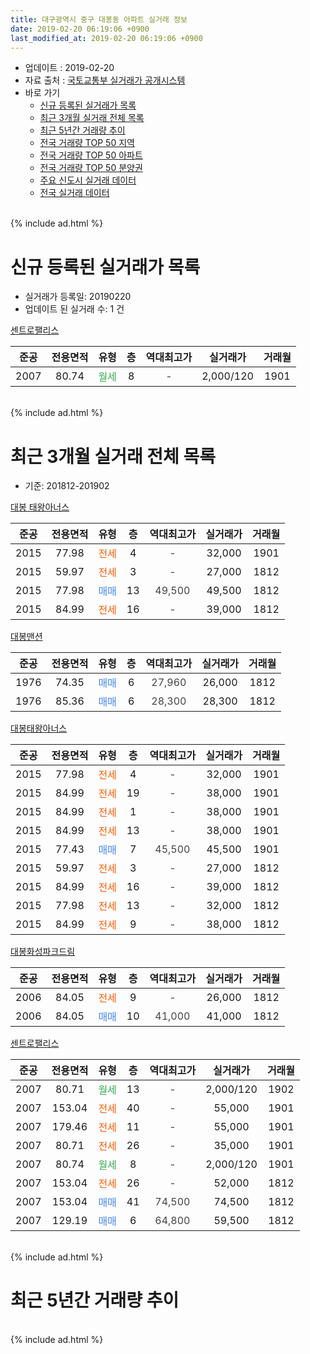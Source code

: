 ```yaml
---
title: 대구광역시 중구 대봉동 아파트 실거래 정보
date: 2019-02-20 06:19:06 +0900
last_modified_at: 2019-02-20 06:19:06 +0900
---
```


* 업데이트 : 2019-02-20
* 자료 출처 : [국토교통부 실거래가 공개시스템](http://rt.molit.go.kr)
* 바로 가기
    * [신규 등록된 실거래가 목록](#신규-등록된-실거래가-목록)
    * [최근 3개월 실거래 전체 목록](#최근-3개월-실거래-전체-목록)
    * [최근 5년간 거래량 추이](#최근-5년간-거래량-추이)
    * [전국 거래량 TOP 50 지역](https://inasie.github.io/apt-trade-info/최근-3개월-전국에서-가장-거래가-많이-발생한-지역)
    * [전국 거래량 TOP 50 아파트](https://inasie.github.io/apt-trade-info/최근-3개월-전국에서-가장-거래가-많이-발생한-아파트)
    * [전국 거래량 TOP 50 분양권](https://inasie.github.io/apt-trade-info/최근-3개월-전국에서-가장-거래가-많이-발생한-분양권)
    * [주요 신도시 실거래 데이터](https://inasie.github.io/apt-trade-info/주요-신도시)
    * [전국 실거래 데이터](https://inasie.github.io/apt-trade-info/전국)
<br>
{% include ad.html %}
<br>

# 신규 등록된 실거래가 목록
* 실거래가 등록일: 20190220
* 업데이트 된 실거래 수: 1 건


[센트로팰리스](https://search.naver.com/search.naver?query=%EB%8C%80%EA%B5%AC%EA%B4%91%EC%97%AD%EC%8B%9C+%EC%A4%91%EA%B5%AC+%EB%8C%80%EB%B4%89%EB%8F%99+%EC%84%BC%ED%8A%B8%EB%A1%9C%ED%8C%B0%EB%A6%AC%EC%8A%A4)

|준공|전용면적|유형|층|역대최고가|실거래가|거래월|
|:---:|:---:|:---:|:---:|:---:|:---:|:---:|
|2007|80.74|<span style="color:#34a853">월세</span>|8|<span style="color:#444444">-</span>|2,000/120|1901|


<br>
{% include ad.html %}
<br>

# 최근 3개월 실거래 전체 목록
* 기준: 201812-201902


[대봉 태왕아너스](https://search.naver.com/search.naver?query=%EB%8C%80%EA%B5%AC%EA%B4%91%EC%97%AD%EC%8B%9C+%EC%A4%91%EA%B5%AC+%EB%8C%80%EB%B4%89%EB%8F%99+%EB%8C%80%EB%B4%89+%ED%83%9C%EC%99%95%EC%95%84%EB%84%88%EC%8A%A4)

|준공|전용면적|유형|층|역대최고가|실거래가|거래월|
|:---:|:---:|:---:|:---:|:---:|:---:|:---:|
|2015|77.98|<span style="color:#ff5a00">전세</span>|4|<span style="color:#444444">-</span>|32,000|1901|
|2015|59.97|<span style="color:#ff5a00">전세</span>|3|<span style="color:#444444">-</span>|27,000|1812|
|2015|77.98|<span style="color:#4285f3">매매</span>|13|<span style="color:#444444">49,500</span>|49,500|1812|
|2015|84.99|<span style="color:#ff5a00">전세</span>|16|<span style="color:#444444">-</span>|39,000|1812|

[대봉맨션](https://search.naver.com/search.naver?query=%EB%8C%80%EA%B5%AC%EA%B4%91%EC%97%AD%EC%8B%9C+%EC%A4%91%EA%B5%AC+%EB%8C%80%EB%B4%89%EB%8F%99+%EB%8C%80%EB%B4%89%EB%A7%A8%EC%85%98)

|준공|전용면적|유형|층|역대최고가|실거래가|거래월|
|:---:|:---:|:---:|:---:|:---:|:---:|:---:|
|1976|74.35|<span style="color:#4285f3">매매</span>|6|<span style="color:#444444">27,960</span>|26,000|1812|
|1976|85.36|<span style="color:#4285f3">매매</span>|6|<span style="color:#444444">28,300</span>|28,300|1812|

[대봉태왕아너스](https://search.naver.com/search.naver?query=%EB%8C%80%EA%B5%AC%EA%B4%91%EC%97%AD%EC%8B%9C+%EC%A4%91%EA%B5%AC+%EB%8C%80%EB%B4%89%EB%8F%99+%EB%8C%80%EB%B4%89%ED%83%9C%EC%99%95%EC%95%84%EB%84%88%EC%8A%A4)

|준공|전용면적|유형|층|역대최고가|실거래가|거래월|
|:---:|:---:|:---:|:---:|:---:|:---:|:---:|
|2015|77.98|<span style="color:#ff5a00">전세</span>|4|<span style="color:#444444">-</span>|32,000|1901|
|2015|84.99|<span style="color:#ff5a00">전세</span>|19|<span style="color:#444444">-</span>|38,000|1901|
|2015|84.99|<span style="color:#ff5a00">전세</span>|1|<span style="color:#444444">-</span>|38,000|1901|
|2015|84.99|<span style="color:#ff5a00">전세</span>|13|<span style="color:#444444">-</span>|38,000|1901|
|2015|77.43|<span style="color:#4285f3">매매</span>|7|<span style="color:#444444">45,500</span>|45,500|1901|
|2015|59.97|<span style="color:#ff5a00">전세</span>|3|<span style="color:#444444">-</span>|27,000|1812|
|2015|84.99|<span style="color:#ff5a00">전세</span>|16|<span style="color:#444444">-</span>|39,000|1812|
|2015|77.98|<span style="color:#ff5a00">전세</span>|13|<span style="color:#444444">-</span>|32,000|1812|
|2015|84.99|<span style="color:#ff5a00">전세</span>|9|<span style="color:#444444">-</span>|38,000|1812|

[대봉화성파크드림](https://search.naver.com/search.naver?query=%EB%8C%80%EA%B5%AC%EA%B4%91%EC%97%AD%EC%8B%9C+%EC%A4%91%EA%B5%AC+%EB%8C%80%EB%B4%89%EB%8F%99+%EB%8C%80%EB%B4%89%ED%99%94%EC%84%B1%ED%8C%8C%ED%81%AC%EB%93%9C%EB%A6%BC)

|준공|전용면적|유형|층|역대최고가|실거래가|거래월|
|:---:|:---:|:---:|:---:|:---:|:---:|:---:|
|2006|84.05|<span style="color:#ff5a00">전세</span>|9|<span style="color:#444444">-</span>|26,000|1812|
|2006|84.05|<span style="color:#4285f3">매매</span>|10|<span style="color:#444444">41,000</span>|41,000|1812|

[센트로팰리스](https://search.naver.com/search.naver?query=%EB%8C%80%EA%B5%AC%EA%B4%91%EC%97%AD%EC%8B%9C+%EC%A4%91%EA%B5%AC+%EB%8C%80%EB%B4%89%EB%8F%99+%EC%84%BC%ED%8A%B8%EB%A1%9C%ED%8C%B0%EB%A6%AC%EC%8A%A4)

|준공|전용면적|유형|층|역대최고가|실거래가|거래월|
|:---:|:---:|:---:|:---:|:---:|:---:|:---:|
|2007|80.71|<span style="color:#34a853">월세</span>|13|<span style="color:#444444">-</span>|2,000/120|1902|
|2007|153.04|<span style="color:#ff5a00">전세</span>|40|<span style="color:#444444">-</span>|55,000|1901|
|2007|179.46|<span style="color:#ff5a00">전세</span>|11|<span style="color:#444444">-</span>|55,000|1901|
|2007|80.71|<span style="color:#ff5a00">전세</span>|26|<span style="color:#444444">-</span>|35,000|1901|
|2007|80.74|<span style="color:#34a853">월세</span>|8|<span style="color:#444444">-</span>|2,000/120|1901|
|2007|153.04|<span style="color:#ff5a00">전세</span>|26|<span style="color:#444444">-</span>|52,000|1812|
|2007|153.04|<span style="color:#4285f3">매매</span>|41|<span style="color:#444444">74,500</span>|74,500|1812|
|2007|129.19|<span style="color:#4285f3">매매</span>|6|<span style="color:#444444">64,800</span>|59,500|1812|


<br>
{% include ad.html %}
<br>

# 최근 5년간 거래량 추이


<div style="width:100%;">
    <canvas id="deal_progress" height="200"></canvas>
</div>

<script>
new Chart(document.getElementById("deal_progress"), {
    type: 'line',
    data: {
        labels: ['201402','201403','201404','201405','201406','201407','201408','201409','201410','201411','201412','201501','201502','201503','201504','201505','201506','201507','201508','201509','201510','201511','201512','201601','201602','201603','201604','201605','201606','201607','201608','201609','201610','201611','201612','201701','201702','201703','201704','201705','201706','201707','201708','201709','201710','201711','201712','201801','201802','201803','201804','201805','201806','201807','201808','201809','201810','201811','201812','201901','201902'],
        datasets: [{
            label: '매매',
            pointRadius: 1,
            data: [13, 16, 9, 10, 17, 22, 23, 27, 16, 22, 6, 22, 15, 18, 17, 19, 15, 17, 12, 10, 11, 6, 4, 5, 6, 9, 6, 6, 7, 7, 11, 12, 16, 7, 8, 3, 11, 13, 4, 9, 21, 30, 39, 30, 15, 25, 20, 22, 19, 23, 20, 14, 12, 15, 18, 19, 19, 7, 6, 1, 0],
            borderColor: "rgba(255, 201, 14, 1)",
            backgroundColor: "rgba(255, 201, 14, 0.5)",
            fill: false,
            lineTension: 0
        },{
            label: '전월세',
            pointRadius: 1,
            data: [10, 5, 11, 3, 2, 3, 4, 6, 5, 4, 6, 6, 6, 5, 7, 5, 8, 5, 5, 9, 18, 21, 38, 43, 19, 9, 9, 2, 7, 11, 6, 5, 8, 7, 8, 10, 6, 10, 5, 6, 6, 10, 6, 9, 9, 13, 15, 19, 12, 8, 11, 9, 8, 5, 4, 10, 10, 5, 8, 9, 1],
            borderColor: "rgba(0, 141, 185, 1)",
            backgroundColor: "rgba(0, 141, 185, 0.5)",
            fill: false,
            lineTension: 0
        }
        ]
    },
    options: {
        responsive: true,
        title: {
            display: false
        },
        tooltips: {
            mode: 'index',
            intersect: false
        },
        hover: {
            mode: 'nearest',
            intersect: true
        },
        scales: {
            xAxes: [{
                display: true,
                scaleLabel: {
                    display: true,
                    labelString: '년/월'
                }
            }],
            yAxes: [{
                display: true,
                ticks: {
                    suggestedMin: 0,
                },
                scaleLabel: {
                    display: true,
                    labelString: '실거래 수'
                }
            }]
        }
    }
});

</script>


<br>
{% include ad.html %}
<br>

